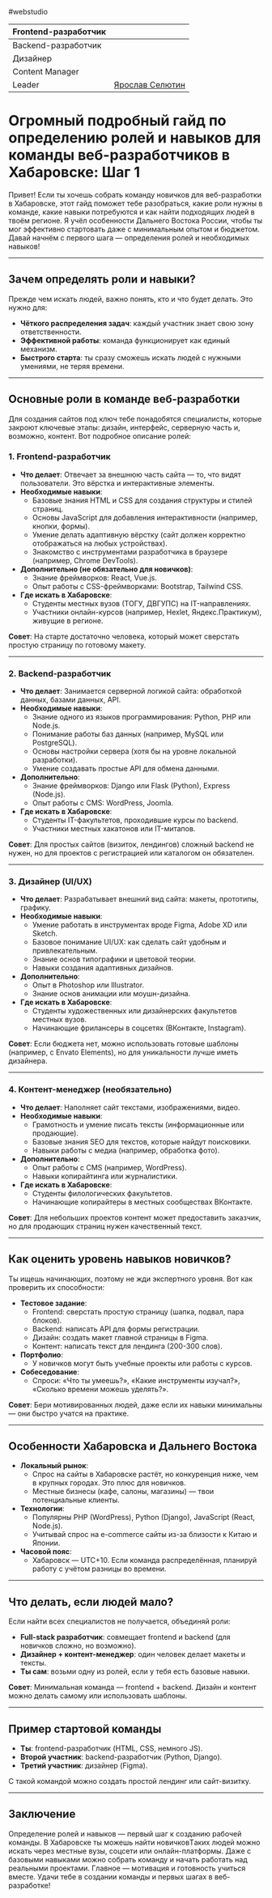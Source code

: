 #webstudio

| Frontend-разработчик |                                         |
| -------------------- | --------------------------------------- |
| Backend-разработчик  |                                         |
| Дизайнер             |                                         |
| Content Manager      |                                         |
| Leader               | [Ярослав Селютин](https://t.me/@ickpic) |
# Огромный подробный гайд по определению ролей и навыков для команды веб-разработчиков в Хабаровске: Шаг 1

Привет! Если ты хочешь собрать команду новичков для веб-разработки в Хабаровске, этот гайд поможет тебе разобраться, какие роли нужны в команде, какие навыки потребуются и как найти подходящих людей в твоём регионе. Я учёл особенности Дальнего Востока России, чтобы ты мог эффективно стартовать даже с минимальным опытом и бюджетом. Давай начнём с первого шага — определения ролей и необходимых навыков!

---

## Зачем определять роли и навыки?

Прежде чем искать людей, важно понять, кто и что будет делать. Это нужно для:

- **Чёткого распределения задач**: каждый участник знает свою зону ответственности.
- **Эффективной работы**: команда функционирует как единый механизм.
- **Быстрого старта**: ты сразу сможешь искать людей с нужными умениями, не теряя времени.

---

## Основные роли в команде веб-разработки

Для создания сайтов под ключ тебе понадобятся специалисты, которые закроют ключевые этапы: дизайн, интерфейс, серверную часть и, возможно, контент. Вот подробное описание ролей:

### 1. **Frontend-разработчик**

- **Что делает**: Отвечает за внешнюю часть сайта — то, что видят пользователи. Это вёрстка и интерактивные элементы.
- **Необходимые навыки**:
    - Базовые знания HTML и CSS для создания структуры и стилей страниц.
    - Основы JavaScript для добавления интерактивности (например, кнопки, формы).
    - Умение делать адаптивную вёрстку (сайт должен корректно отображаться на любых устройствах).
    - Знакомство с инструментами разработчика в браузере (например, Chrome DevTools).
- **Дополнительно (не обязательно для новичков)**:
    - Знание фреймворков: React, Vue.js.
    - Опыт работы с CSS-фреймворками: Bootstrap, Tailwind CSS.
- **Где искать в Хабаровске**:
    - Студенты местных вузов (ТОГУ, ДВГУПС) на IT-направлениях.
    - Участники онлайн-курсов (например, Hexlet, Яндекс.Практикум), живущие в регионе.

**Совет**: На старте достаточно человека, который может сверстать простую страницу по готовому макету.

---

### 2. **Backend-разработчик**

- **Что делает**: Занимается серверной логикой сайта: обработкой данных, базами данных, API.
- **Необходимые навыки**:
    - Знание одного из языков программирования: Python, PHP или Node.js.
    - Понимание работы баз данных (например, MySQL или PostgreSQL).
    - Основы настройки сервера (хотя бы на уровне локальной разработки).
    - Умение создавать простые API для обмена данными.
- **Дополнительно**:
    - Знание фреймворков: Django или Flask (Python), Express (Node.js).
    - Опыт работы с CMS: WordPress, Joomla.
- **Где искать в Хабаровске**:
    - Студенты IT-факультетов, проходившие курсы по backend.
    - Участники местных хакатонов или IT-митапов.

**Совет**: Для простых сайтов (визиток, лендингов) сложный backend не нужен, но для проектов с регистрацией или каталогом он обязателен.

---

### 3. **Дизайнер (UI/UX)**

- **Что делает**: Разрабатывает внешний вид сайта: макеты, прототипы, графику.
- **Необходимые навыки**:
    - Умение работать в инструментах вроде Figma, Adobe XD или Sketch.
    - Базовое понимание UI/UX: как сделать сайт удобным и привлекательным.
    - Знание основ типографики и цветовой теории.
    - Навыки создания адаптивных дизайнов.
- **Дополнительно**:
    - Опыт в Photoshop или Illustrator.
    - Знание основ анимации или моушн-дизайна.
- **Где искать в Хабаровске**:
    - Студенты художественных или дизайнерских факультетов местных вузов.
    - Начинающие фрилансеры в соцсетях (ВКонтакте, Instagram).

**Совет**: Если бюджета нет, можно использовать готовые шаблоны (например, с Envato Elements), но для уникальности лучше иметь дизайнера.

---

### 4. **Контент-менеджер (необязательно)**

- **Что делает**: Наполняет сайт текстами, изображениями, видео.
- **Необходимые навыки**:
    - Грамотность и умение писать тексты (информационные или продающие).
    - Базовые знания SEO для текстов, которые найдут поисковики.
    - Навыки работы с медиа (например, обработка фото).
- **Дополнительно**:
    - Опыт работы с CMS (например, WordPress).
    - Навыки копирайтинга или журналистики.
- **Где искать в Хабаровске**:
    - Студенты филологических факультетов.
    - Начинающие копирайтеры в местных сообществах ВКонтакте.

**Совет**: Для небольших проектов контент может предоставить заказчик, но для продающих страниц нужен качественный текст.

---

## Как оценить уровень навыков новичков?

Ты ищешь начинающих, поэтому не жди экспертного уровня. Вот как проверить их способности:

- **Тестовое задание**:
    - Frontend: сверстать простую страницу (шапка, подвал, пара блоков).
    - Backend: написать API для формы регистрации.
    - Дизайн: создать макет главной страницы в Figma.
    - Контент: написать текст для лендинга (200-300 слов).
- **Портфолио**:
    - У новичков могут быть учебные проекты или работы с курсов.
- **Собеседование**:
    - Спроси: «Что ты умеешь?», «Какие инструменты изучал?», «Сколько времени можешь уделять?».

**Совет**: Бери мотивированных людей, даже если их навыки минимальны — они быстро учатся на практике.

---

## Особенности Хабаровска и Дальнего Востока

- **Локальный рынок**:
    - Спрос на сайты в Хабаровске растёт, но конкуренция ниже, чем в крупных городах. Это плюс для новичков.
    - Местные бизнесы (кафе, салоны, магазины) — твои потенциальные клиенты.
- **Технологии**:
    - Популярны PHP (WordPress), Python (Django), JavaScript (React, Node.js).
    - Учитывай спрос на e-commerce сайты из-за близости к Китаю и Японии.
- **Часовой пояс**:
    - Хабаровск — UTC+10. Если команда распределённая, планируй работу с учётом разницы во времени.

---

## Что делать, если людей мало?

Если найти всех специалистов не получается, объединяй роли:

- **Full-stack разработчик**: совмещает frontend и backend (для новичков сложно, но возможно).
- **Дизайнер + контент-менеджер**: один человек делает макеты и тексты.
- **Ты сам**: возьми одну из ролей, если у тебя есть базовые навыки.

**Совет**: Минимальная команда — frontend + backend. Дизайн и контент можно делать самому или использовать шаблоны.

---

## Пример стартовой команды

- **Ты**: frontend-разработчик (HTML, CSS, немного JS).
- **Второй участник**: backend-разработчик (Python, Django).
- **Третий участник**: дизайнер (Figma).

С такой командой можно создать простой лендинг или сайт-визитку.

---

## Заключение

Определение ролей и навыков — первый шаг к созданию рабочей команды. В Хабаровске ты можешь найти новичковTаких людей можно искать через местные вузы, соцсети или онлайн-платформы. Даже с базовыми навыками можно собрать команду и начать работать над реальными проектами. Главное — мотивация и готовность учиться вместе. Удачи тебе в создании команды и первых шагах в веб-разработке!